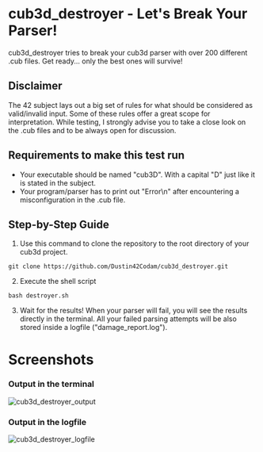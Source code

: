 # cub3d_destroyer - Let's Break Your Parser!

cub3d_destroyer tries to break your cub3d parser with over 200 different .cub files.
Get ready... only the best ones will survive!

## Disclaimer
The 42 subject lays out a big set of rules for what should be considered as valid/invalid input.
Some of these rules offer a great scope for interpretation.
While testing, I strongly advise you to take a close look on the .cub files and to be always open for discussion.


## Requirements to make this test run
- Your executable should be named "cub3D". With a capital "D" just like it is stated in the subject.
- Your program/parser has to print out "Error\n" after encountering a misconfiguration in the .cub file.


## Step-by-Step Guide
1. Use this command to clone the repository to the root directory of your cub3d project.
```
git clone https://github.com/Dustin42Codam/cub3d_destroyer.git
```
2. Execute the shell script
```
bash destroyer.sh
```
3. Wait for the results!
   When your parser will fail, you will see the results directly in the terminal.
   All your failed parsing attempts will be also stored inside a logfile ("damage_report.log").


# Screenshots

### Output in the terminal
![cub3d_destroyer_output](https://user-images.githubusercontent.com/57137884/94350780-066c2100-0052-11eb-8f34-4db5e2544a4d.png)


### Output in the logfile
![cub3d_destroyer_logfile](https://user-images.githubusercontent.com/57137884/94351607-f278ed00-005a-11eb-9e34-2d11faef3b47.png)
